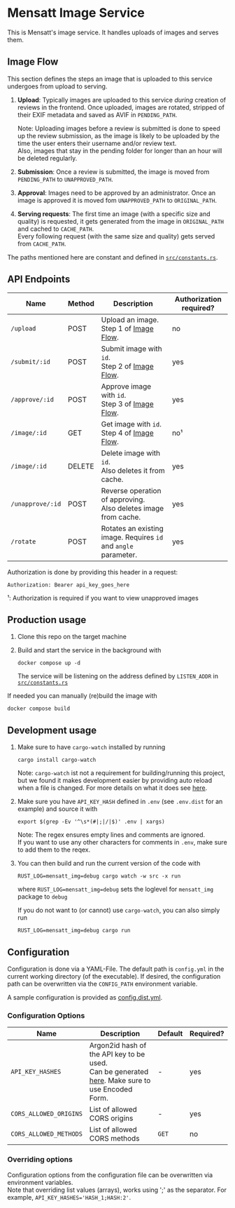 # Mensatt Image Service

This is Mensatt's image service. It handles uploads of images and serves them.

## Image Flow

This section defines the steps an image that is uploaded to this service undergoes from upload to serving.

1. **Upload**: Typically images are uploaded to this service _during_ creation of reviews in the frontend. Once uploaded, images are rotated, stripped of their EXIF metadata and saved as AVIF in `PENDING_PATH`.

   Note: Uploading images before a review is submitted is done to speed up the review submission, as the image is likely to be uploaded by the time the user enters their username and/or review text.  
   Also, images that stay in the pending folder for longer than an hour will be deleted regularly.

2. **Submission**: Once a review is submitted, the image is moved from `PENDING_PATH` to `UNAPPROVED_PATH`.
3. **Approval**: Images need to be approved by an administrator. Once an image is approved it is moved fom `UNAPPROVED_PATH` to `ORIGINAL_PATH`.
4. **Serving requests**: The first time an image (with a specific size and quality) is requested, it gets generated from the image in `ORIGINAL_PATH` and cached to `CACHE_PATH`.  
   Every following request (with the same size and quality) gets served from `CACHE_PATH`.

The paths mentioned here are constant and defined in [`src/constants.rs`](https://github.com/mensatt/image-service/blob/main/src/constants.rs).

## API Endpoints

| Name             | Method | Description                                                         | Authorization required? |
|------------------|--------|---------------------------------------------------------------------|-------------------------|
| `/upload`        | POST   | Upload an image. <br> Step 1 of [Image Flow](#image-flow).          | no                      |
| `/submit/:id`    | POST   | Submit image with `id`. <br> Step 2 of [Image Flow](#image-flow).   | yes                     |
| `/approve/:id`   | POST   | Approve image with `id`. <br> Step 3 of [Image Flow](#image-flow).  | yes                     |
| `/image/:id`     | GET    | Get image with `id`. <br> Step 4 of [Image Flow](#image-flow).      | no¹                     |
| `/image/:id`     | DELETE | Delete image with `id`. <br> Also deletes it from cache.            | yes                     |
| `/unapprove/:id` | POST   | Reverse operation of approving. <br> Also deletes image from cache. | yes                     |
| `/rotate`        | POST   | Rotates an existing image. Requires `id` and `angle` parameter.     | yes                     |

Authorization is done by providing this header in a request:

```
Authorization: Bearer api_key_goes_here
```

¹: Authorization is required if you want to view unapproved images

## Production usage

1. Clone this repo on the target machine
2. Build and start the service in the background with

   ```
   docker compose up -d
   ```

   The service will be listening on the address defined by `LISTEN_ADDR` in [`src/constants.rs`](https://github.com/mensatt/image-service/blob/main/src/constants.rs)

If needed you can manually (re)build the image with

```
docker compose build
```

## Development usage

1. Make sure to have `cargo-watch` installed by running

   ```
   cargo install cargo-watch
   ```

   Note: `cargo-watch` ist not a requirement for building/running this project, but we found it makes development easier by providing auto reload when a file is changed.
   For more details on what it does see [here](https://crates.io/crates/cargo-watch).

2. Make sure you have `API_KEY_HASH` defined in `.env` (see `.env.dist` for an example) and source it with

   ```
   export $(grep -Ev '^\s*(#|;|/|$)' .env | xargs)
   ```

   Note: The regex ensures empty lines and comments are ignored.  
   If you want to use any other characters for comments in `.env`, make sure to add them to the reqex.

3. You can then build and run the current version of the code with

   ```
   RUST_LOG=mensatt_img=debug cargo watch -w src -x run
   ```

   where `RUST_LOG=mensatt_img=debug` sets the loglevel for `mensatt_img` package to `debug`

   If you do not want to (or cannot) use `cargo-watch`, you can also simply run

   ```
   RUST_LOG=mensatt_img=debug cargo run
   ```

## Configuration

Configuration is done via a YAML-File. The default path is `config.yml` in the current working directory (of the executable).
If desired, the configuration path can be overwritten via the `CONFIG_PATH` environment variable.

A sample configuration is provided as [config.dist.yml](config.dist.yml).

### Configuration Options

| Name                   | Description                                                                                                                   | Default | Required? |
|------------------------|-------------------------------------------------------------------------------------------------------------------------------|---------|-----------|
| `API_KEY_HASHES`       | Argon2id hash of the API key to be used. <br> Can be generated [here](https://argon2.online/). Make sure to use Encoded Form. | -       | yes       |
| `CORS_ALLOWED_ORIGINS` | List of allowed CORS origins                                                                                                  | -       | yes       |
| `CORS_ALLOWED_METHODS` | List of allowed CORS methods                                                                                                  | `GET`   | no        |

### Overriding options

Configuration options from the configuration file can be overwritten via environment variables.  
Note that overriding list values (arrays), works using ';' as the separator. For example, `API_KEY_HASHES='HASH_1;HASH:2'`.
